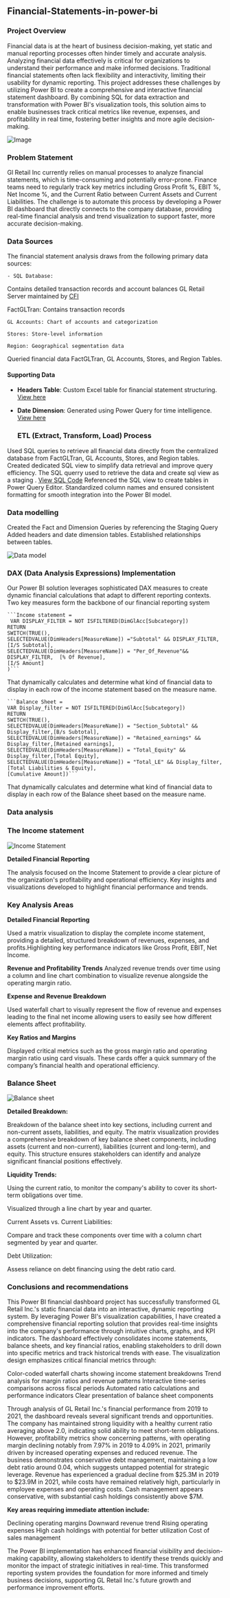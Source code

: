 ## Financial-Statements-in-power-bi

### Project Overview

Financial data is at the heart of business decision-making, yet static and manual reporting processes often hinder timely and accurate analysis.
Analyzing financial data effectively is critical for organizations to understand their performance and make informed decisions. Traditional financial statements often lack flexibility and interactivity, limiting their usability for dynamic reporting. 
This project addresses these challenges by utilizing Power BI to create a comprehensive and interactive financial statement dashboard. 
By combining SQL for data extraction and transformation with Power BI's visualization tools, this solution aims to enable businesses track critical metrics like revenue, expenses, and profitability in real time, fostering better insights and more agile decision-making.

![Image](Financials.jpg)


### Problem Statement

Gl Retail Inc currently relies on manual processes to analyze financial statements, which is time-consuming and potentially error-prone. Finance teams need to regularly track key metrics including Gross Profit %, EBIT %, Net Income %, and the Current Ratio between Current Assets and Current Liabilities. The challenge is to automate this process by developing a Power BI dashboard that directly connects to the company database, providing real-time financial analysis and trend visualization to support faster, more accurate decision-making.

### Data Sources

The financial statement analysis draws from the following primary data sources:

    
    - SQL Database:
    
Contains detailed transaction records and account balances
GL Retail Server maintained by [CFI](https://corporatefinanceinstitute.com)

 FactGLTran: Contains transaction records
    
    GL Accounts: Chart of accounts and categorization
    
    Stores: Store-level information
    
    Region: Geographical segmentation data
    
Queried financial data FactGLTran, GL Accounts, Stores, and Region Tables.
    
#### Supporting Data
- **Headers Table**: Custom Excel table for financial statement structuring. [View here](Financial_Statements_Headers_Table.xlsx)
- **Date Dimension**: Generated using Power Query for time intelligence. [View here](Date_Dimension.txt)

    ### ETL (Extract, Transform, Load) Process
Used SQL queries to retrieve all financial data directly from the centralized database from FactGLTran, GL Accounts, Stores, and Region tables.
Created dedicated SQL view to simplify data retrieval and improve query efficiency.
The SQL querry used to retrieve the data and create sql view as a staging . [View SQL Code](GL_Trans_View.sql)
Referenced the SQL view to create tables in Power Query Editor.
Standardized column names and ensured consistent formatting for smooth integration into the Power BI model.

### Data modelling
Created the Fact and Dimension Queries by referencing the Staging Query
Added headers and date dimension tables.
Established relationships between tables.

![Data model](Model_view.PNG)


### DAX (Data Analysis Expressions) Implementation
Our Power BI solution leverages sophisticated DAX measures to create dynamic financial calculations that adapt to different reporting contexts. Two key measures form the backbone of our financial reporting system

    ```Income statement = 
     VAR DISPLAY_FILTER = NOT ISFILTERED(DimGlAcc[Subcategory])
    RETURN
    SWITCH(TRUE(),
    SELECTEDVALUE(DimHeaders[MeasureName]) ="Subtotal" && DISPLAY_FILTER, [I/S Subtotal],
    SELECTEDVALUE(DimHeaders[MeasureName]) = "Per_Of_Revenue"&& DISPLAY_FILTER,  [% Of Revenue],
    [I/S Amount]
    )```
    
That dynamically calculates and determine what kind of financial data to display in each row of the income statement based on the measure name.

   
    ```Balance Sheet = 
    VAR Display_filter = NOT ISFILTERED(DimGlAcc[Subcategory])
    RETURN
    SWITCH(TRUE(),
    SELECTEDVALUE(DimHeaders[MeasureName]) = "Section_Subtotal" && Display_filter,[B/s Subtotal],
    SELECTEDVALUE(DimHeaders[MeasureName]) = "Retained_earnings" && Display_filter,[Retained earnings],
    SELECTEDVALUE(DimHeaders[MeasureName]) = "Total_Equity" && Display_filter,[Total Equity],
    SELECTEDVALUE(DimHeaders[MeasureName]) = "Total_LE" && Display_filter,[Total Liabilities & Equity],
    [Cumulative Amount])```

That dynamically calculates and determine what kind of financial data to display in each row of the Balance sheet based on the measure name.


### Data analysis
### The Income statement

![Income Statement](Income_statement.PNG)

**Detailed Financial Reporting**

The analysis focused on the Income Statement to provide a clear picture of the organization's profitability and operational efficiency. Key insights and visualizations developed to highlight financial performance and trends.

### Key Analysis Areas

**Detailed Financial Reporting**

Used a matrix visualization to display the complete income statement, providing a detailed, structured breakdown of revenues, expenses, and profits.Highlighting key performance indicators like Gross Profit, EBIT, Net Income.

**Revenue and Profitability Trends**
Analyzed revenue trends over time using a column and line chart combination to visualize revenue alongside the operating margin ratio.

**Expense and Revenue Breakdown**

Used waterfall chart to visually represent the flow of revenue and expenses leading to the final net income allowing users to easily see how different elements affect profitability.

**Key Ratios and Margins**

Displayed critical metrics such as the gross margin ratio and operating margin ratio using card visuals. These cards offer a quick summary of the company’s financial health and operational efficiency.

### Balance Sheet


![Balance sheet](Balance_sheet.PNG)


**Detailed Breakdown:**

Breakdown of the balance sheet into key sections, including current and non-current assets, liabilities, and equity.
The matrix visualization provides a comprehensive breakdown of key balance sheet components, including assets (current and non-current), liabilities (current and long-term), and equity. This structure ensures stakeholders can identify and analyze significant financial positions effectively.

**Liquidity Trends:**

Using the current ratio, to monitor the company's ability to cover its short-term obligations over time.

Visualized through a line chart by year and quarter.

Current Assets vs. Current Liabilities:

Compare and track these components over time with a column chart segmented by year and quarter.

Debt Utilization:

Assess reliance on debt financing using the debt ratio card.

### Conclusions and recommendations

This Power BI financial dashboard project has successfully transformed GL Retail Inc.'s static financial data into an interactive, dynamic reporting system. By leveraging Power BI's visualization capabilities, I have created a comprehensive financial reporting solution that provides real-time insights into the company's performance through intuitive charts, graphs, and KPI indicators. The dashboard effectively consolidates income statements, balance sheets, and key financial ratios, enabling stakeholders to drill down into specific metrics and track historical trends with ease.
The visualization design emphasizes critical financial metrics through:

Color-coded waterfall charts showing income statement breakdowns
Trend analysis for margin ratios and revenue patterns
Interactive time-series comparisons across fiscal periods
Automated ratio calculations and performance indicators
Clear presentation of balance sheet components

Through analysis of GL Retail Inc.'s financial performance from 2019 to 2021, the dashboard reveals several significant trends and opportunities. The company has maintained strong liquidity with a healthy current ratio averaging above 2.0, indicating solid ability to meet short-term obligations. 
However, profitability metrics show concerning patterns, with operating margin declining notably from 7.97% in 2019 to 4.09% in 2021, primarily driven by increased operating expenses and reduced revenue.
The business demonstrates conservative debt management, maintaining a low debt ratio around 0.04, which suggests untapped potential for strategic leverage. 
Revenue has experienced a gradual decline from $25.3M in 2019 to $23.9M in 2021, while costs have remained relatively high, particularly in employee expenses and operating costs. Cash management appears conservative, with substantial cash holdings consistently above $7M.

**Key areas requiring immediate attention include:**

Declining operating margins
Downward revenue trend
Rising operating expenses
High cash holdings with potential for better utilization
Cost of sales management

The Power BI implementation has enhanced financial visibility and decision-making capability, allowing stakeholders to identify these trends quickly and monitor the impact of strategic initiatives in real-time. This transformed reporting system provides the foundation for more informed and timely business decisions, supporting GL Retail Inc.'s future growth and performance improvement efforts.
